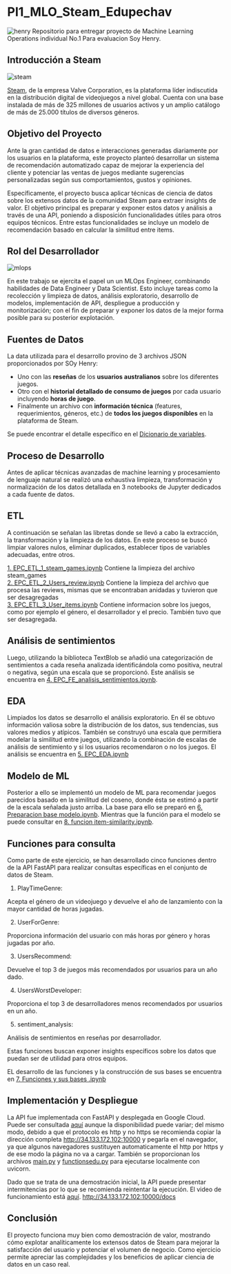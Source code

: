 # PI1_MLO_Steam_Edupechav
<image src="https://blog.soyhenry.com/content/images/2021/02/HEADER-BLOG-NEGRO-01.jpg" alt="henry">
Repositorio para entregar proyecto de Machine Learning Operations individual No.1 Para evaluacion Soy Henry.

## Introducción a Steam
<image src="https://mmos.com/wp-content/uploads/2021/07/steam-logo-welcome-banner.jpg" alt="steam">

[Steam](https://store.steampowered.com/), de la empresa Valve Corporation, es la plataforma líder indiscutida en la distribución digital de videojuegos a nivel global. Cuenta con una base instalada de más de 325 millones de usuarios activos y un amplio catálogo de más de 25.000 títulos de diversos géneros.

## Objetivo del Proyecto
Ante la gran cantidad de datos e interacciones generadas diariamente por los usuarios en la plataforma, este proyecto planteó desarrollar un sistema de recomendación automatizado capaz de mejorar la experiencia del cliente y potenciar las ventas de juegos mediante sugerencias personalizadas según sus comportamientos, gustos y opiniones.

Específicamente, el proyecto busca aplicar técnicas de ciencia de datos sobre los extensos datos de la comunidad Steam para extraer insights de valor. El objetivo principal es preparar y exponer estos datos y análisis a través de una API, poniendo a disposición funcionalidades útiles para otros equipos técnicos. Entre estas funcionalidades se incluye un modelo de recomendación basado en calcular la similitud entre items.


## Rol del Desarrollador
<image src="https://www.kdnuggets.com/wp-content/uploads/c_role_mlops_engineer_organization_1.png" alt="mlops">

En este trabajo se ejercita el papel un un MLOps Engineer, combinando habilidades de Data Engineer y Data Scientist. Esto incluye tareas como la recolección y limpieza de datos, análisis exploratorio, desarrollo de modelos, implementación de API, despliegue a producción y monitorización; con el fin de preparar y exponer los datos de la mejor forma posible para su posterior explotación.

## Fuentes de Datos

La data utilizada para el desarrollo provino de 3 archivos JSON proporcionados por SOy Henry:

- Uno con las **reseñas** de los **usuarios australianos** sobre los diferentes juegos.
- Otro con el **historial detallado de consumo de juegos** por cada usuario incluyendo **horas de juego**.  
- Finalmente un archivo con **información técnica** (features, requerimientos, géneros, etc.) de **todos los juegos disponibles** en la plataforma de Steam.  

Se puede encontrar el detalle específico en el [Dicionario de variables](https://docs.google.com/spreadsheets/d/1-t9HLzLHIGXvliq56UE_gMaWBVTPfrlTf2D9uAtLGrk/edit#gid=0).


## Proceso de Desarrollo

Antes de aplicar técnicas avanzadas de machine learning y procesamiento de lenguaje natural se realizó una exhaustiva limpieza, transformación y normalización de los datos detallada en 3 notebooks de Jupyter dedicados a cada fuente de datos.

## ETL
A continuación se señalan las libretas donde se llevó a cabo la extracción, la transformación y la limpieza de los datos. En este proceso se buscó limpiar valores nulos, eliminar duplicados, establecer tipos de variables adecuadas, entre otros.

[1. EPC_ETL_1_steam_games.ipynb](1.%20EPC_ETL_1_steam_games.ipynb) Contiene la limpieza del archivo steam_games  
[2. EPC_ETL_2_Users_review.ipynb](2.%20EPC_ETL_2_Users_review.ipynb) Contiene la limpieza del archivo que procesa las reviews, mismas que se encontraban anidadas y tuvieron que ser desagregadas  
[3. EPC_ETL_3_User_items.ipynb](3.%20EPC_ETL_3_User_items.ipynb) Contiene informacion sobre los juegos, como por ejemplo el género, el desarrollador y el precio. También tuvo que ser desagregada.

## Análisis de sentimientos

Luego, utilizando la biblioteca TextBlob se añadió una categorización de sentimientos a cada reseña analizada identificándola como positiva, neutral o negativa, según una escala que se proporcionó. Este análisis se encuentra en [4. EPC_FE_analisis_sentimientos.ipynb](4.%20EPC_FE_analisis_sentimientos.ipynb).

## EDA
Limpiados los datos se desarrollo el análisis exploratorio. En él se obtuvo información valiosa sobre la distribución de los datos, sus tendencias, sus valores medios y atípicos. También se construyó una escala que permitiera modelar la similitud entre juegos, utilizando la combinación de escalas de análisis de sentimiento y si los usuarios recomendaron o no los juegos. El análisis se encuentra en [5. EPC_EDA.ipynb](5.%20EPC_EDA.ipynb)

## Modelo de ML
Posterior a ello se implementó un modelo de ML para recomendar juegos parecidos basado en la similitud del coseno, donde ésta se estimó a partir de la escala señalada justo arriba. La base para ello se preparó en [6. Preparacion base modelo.ipynb](6.%20Preparacion%20base%20modelo.ipynb). Mientras que la función para el modelo se puede consultar en [8. funcion item-similarity.ipynb](8.%20funcion%20item-similarity.ipynb).

## Funciones para consulta
Como parte de este ejercicio, se han desarrollado cinco funciones dentro de la API FastAPI para realizar consultas específicas en el conjunto de datos de Steam. 

1. PlayTimeGenre:  

Acepta el género de un videojuego y devuelve el año de lanzamiento con la mayor cantidad de horas jugadas.

2. UserForGenre:  

Proporciona información del usuario con más horas por género y horas jugadas por año.

3. UsersRecommend:   

Devuelve el top 3 de juegos más recomendados por usuarios para un año dado.   

4. UsersWorstDeveloper:

Proporciona el top 3 de desarrolladores menos recomendados por usuarios en un año.

5. sentiment_analysis:  

Análisis de sentimientos en reseñas por desarrollador.  

Estas funciones buscan exponer insights específicos sobre los datos que puedan ser de utilidad para otros equipos.

EL desarrollo de las funciones y la construcción de sus bases se encuentra en [7. Funciones y sus bases .ipynb](7.%20Funciones%20y%20sus%20bases%20.ipynb)

## Implementación y Despliegue

La API fue implementada con FastAPI y desplegada en Google Cloud. Puede ser consultada [aquí](http://34.133.172.102:10000/) aunque la disponibilidad puede variar; del mismo modo, debido a que el protocolo es http y no https se recomienda copiar la dirección completa http://34.133.172.102:10000 y pegarla en el navegador, ya que algunos navegadores sustituyen automaticamente el http por https y de ese modo la página no va a cargar. También se proporcionan los archivos [main.py](main.py) y [functionsedu.py](functionsedu.py) para ejecutarse localmente con uvicorn.  

Dado que se trata de una demostración inicial, la API puede presentar intermitencias por lo que se recomienda reintentar la ejecución. El video de funcionamiento está [aquí](https://youtu.be/EunBt0w5xjQ). 
http://34.133.172.102:10000/docs

## Conclusión  

El proyecto funciona muy bien como demostración de valor, mostrando cómo explotar analíticamente los extensos datos de Steam para mejorar la satisfacción del usuario y potenciar el volumen de negocio. Como ejercicio permite apreciar las complejidades y los beneficios de aplicar ciencia de datos en un caso real.